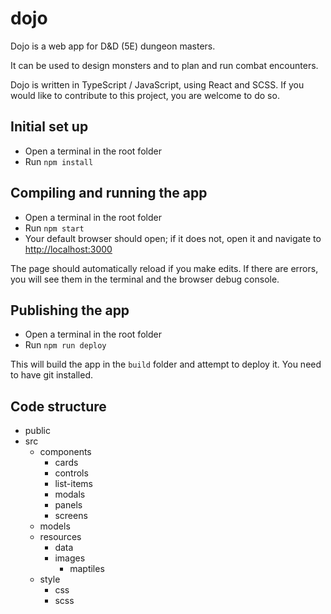 # dojo

Dojo is a web app for D&D (5E) dungeon masters.

It can be used to design monsters and to plan and run combat encounters.

Dojo is written in TypeScript / JavaScript, using React and SCSS. If you would like to contribute to this project, you are welcome to do so.

## Initial set up

* Open a terminal in the root folder
* Run `npm install`

## Compiling and running the app

* Open a terminal in the root folder
* Run `npm start`
* Your default browser should open; if it does not, open it and navigate to [http://localhost:3000](http://localhost:3000)

The page should automatically reload if you make edits. If there are errors, you will see them in the terminal and the browser debug console.

## Publishing the app

* Open a terminal in the root folder
* Run `npm run deploy`

This will build the app in the `build` folder and attempt to deploy it. You need to have git installed.

## Code structure

- public
- src
  - components
    - cards
    - controls
    - list-items
    - modals
    - panels
    - screens
  - models
  - resources
    - data
    - images
      - maptiles
  - style
    - css
    - scss
